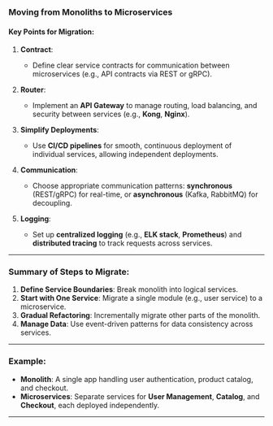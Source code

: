 ### **Moving from Monoliths to Microservices**

#### **Key Points for Migration:**

1. **Contract**:  
   - Define clear service contracts for communication between microservices (e.g., API contracts via REST or gRPC).
  
2. **Router**:  
   - Implement an **API Gateway** to manage routing, load balancing, and security between services (e.g., **Kong**, **Nginx**).

3. **Simplify Deployments**:  
   - Use **CI/CD pipelines** for smooth, continuous deployment of individual services, allowing independent deployments.

4. **Communication**:  
   - Choose appropriate communication patterns: **synchronous** (REST/gRPC) for real-time, or **asynchronous** (Kafka, RabbitMQ) for decoupling.

5. **Logging**:  
   - Set up **centralized logging** (e.g., **ELK stack**, **Prometheus**) and **distributed tracing** to track requests across services.

---

### **Summary of Steps to Migrate**:
1. **Define Service Boundaries**: Break monolith into logical services.
2. **Start with One Service**: Migrate a single module (e.g., user service) to a microservice.
3. **Gradual Refactoring**: Incrementally migrate other parts of the monolith.
4. **Manage Data**: Use event-driven patterns for data consistency across services.

---

### **Example**:
- **Monolith**: A single app handling user authentication, product catalog, and checkout.
- **Microservices**: Separate services for **User Management**, **Catalog**, and **Checkout**, each deployed independently.

---
